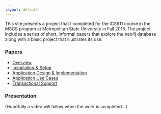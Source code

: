 ```yaml
---
layout: default
---
```


This site presents a project that I completed for the ICS611 course in the MSCS program at Metropolitan State University in Fall 2016.  The project includes a series of short, informal papers that explore the neo4j database along with a basic project that illustrates its use.  

### Papers

- [Overview](part1-overview.html)
- [Installation & Setup](part2-install.html)
- [Application Design & Implementation](part3-app-design-impl.html)
- [Application Use Cases](part4-app-use-cases.html)
- [Transactional Support](part5-transactions.html)

### Presentation

(Hopefully a video will follow when the work is completed...)
